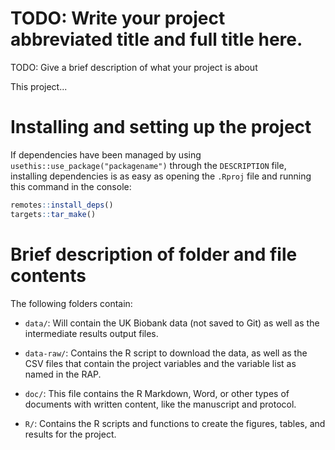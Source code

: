 # TODO: Write your project abbreviated title and full title here.

TODO: Give a brief description of what your project is about

This project...

# Installing and setting up the project 

If dependencies have been managed by using `usethis::use_package("packagename")`
through the `DESCRIPTION` file, installing dependencies is as easy as opening the
`.Rproj` file and running this command in the console:

``` r
remotes::install_deps()
targets::tar_make()
```

# Brief description of folder and file contents

The following folders contain:

- `data/`: Will contain the UK Biobank data (not saved to Git) as well as the
intermediate results output files.

- `data-raw/`: Contains the R script to download the data, as well as the CSV files
that contain the project variables and the variable list as named in the RAP.

- `doc/`: This file contains the R Markdown, Word, or other types of documents with
written content, like the manuscript and protocol.

- `R/`: Contains the R scripts and functions to create the figures, tables, and
results for the project.

